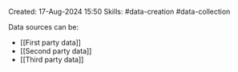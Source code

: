 Created: 17-Aug-2024 15:50
Skills: #data-creation #data-collection 

Data sources can be:
- [[First party data]]
- [[Second party data]]
- [[Third party data]]
